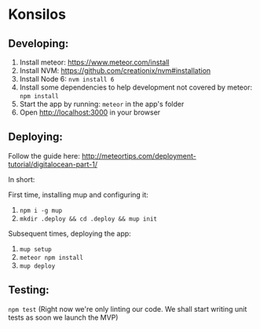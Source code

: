Konsilos
========

## Developing:

1. Install meteor: https://www.meteor.com/install
2. Install NVM: https://github.com/creationix/nvm#installation
3. Install Node 6: `nvm install 6`
4. Install some dependencies to help development not covered by meteor: `npm install`
5. Start the app by running: `meteor` in the app's folder
6. Open [http://localhost:3000](http://localhost:3000) in your browser

## Deploying:

Follow the guide here: http://meteortips.com/deployment-tutorial/digitalocean-part-1/

In short:

First time, installing mup and configuring it:

1. `npm i -g mup`
2. `mkdir .deploy && cd .deploy && mup init`

Subsequent times, deploying the app:

1. `mup setup`
2. `meteor npm install`
3. `mup deploy`

## Testing:

`npm test` (Right now we're only linting our code. We shall start writing unit tests as soon we launch the MVP)

